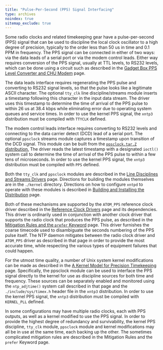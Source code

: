 ```yaml
---
title: "Pulse-Per-Second (PPS) Signal Interfacing"
type: archives
noindex: true 
sitemap_exclude: true
---
```


Some radio clocks and related timekeeping gear have a pulse-per-second (PPS) signal that can be used to discipline the local clock oscillator to a high degree of precision, typically to the order less than 50 us in time and 0.1 PPM in frequency. The PPS signal can be connected in either of two ways: via the data leads of a serial port or via the modem control leads. Either way requires conversion of the PPS signal, usually at TTL levels, to RS232 levels, which can be done using a circuit such as described in the [Gadget Box PPS Level Converter and CHU Modem](/documentation/3-5.93e/gadget/) page. 

The data leads interface requires regenerating the PPS pulse and converting to RS232 signal levels, so that the pulse looks like a legitimate ASCII character. The optional <code>tty_clk</code> line discipline/streams module inserts a timestamp following this character in the input data stream. The driver uses this timestamp to determine the time of arrival of the PPS pulse to within 26 us at 38.4 kbps while eliminating error due to operating system queues and service times. In order to use the kernel PPS signal, the <code>xntp3</code> distribution must be compiled with <code>TTYCLK</code> defined. 

The modem control leads interface requires converting to RS232 levels and connecting to the data carrier detect (DCD) lead of a serial port. The optional <code>ppsclock</code> streams module captures a timestamp upon transition of the DCD signal. This module can be built from the [<code>ppsclock.tar.Z</code> distribution.](/reflib/software/ppsclock.tar.Z) The driver reads the latest timestamp with a designated <code>ioctl()</code> system call to determine the time of arrival of the PPS pulse to within a few tens of microseconds. In order to use the kernel PPS signal, the <code>xntp3</code> distribution must be compiled with <code>PPS</code> defined.

Both the <code>tty_clk</code> and <code>ppsclock</code> modules are described in the [Line Disciplines and Streams Drivers](/documentation/3-5.93e/ldisc/) page. Directions for building the modules themselves are in the <code>./kernel</code> directory. Directions on how to configure <code>xntpd</code> to operate with these modules is described in [Building and Installing the Distribution](/documentation/3-5.93e/build/) page.

Both of these mechanisms are supported by the <code>ATOM_PPS</code> reference clock driver described in the [Reference Clock Drivers](/documentation/3-5.93e/refclock/) page and its dependencies. This driver is ordinarily used in conjunction with another clock driver that supports the radio clock that produces the PPS pulse, as described in the [Mitigation Rules and the <code>prefer</code> Keyword](/documentation/3-5.93e/prefer/) page. This driver furnishes the coarse timecode used to disambiguate the seconds numbering of the PPS pulse itself. The NTP daemon mitigates between the radio clock driver and <code>ATOM_PPS</code> driver as described in that page in order to provide the most accurate time, while respecting the various types of equipment failures that could happen.

For the utmost time quality, a number of Unix system kernel modifications can be made as described in the [A Kernel Model for Precision Timekeeping](/documentation/3-5.93e/kern/) page. Specifically, the ppsclock module can be used to interface the PPS signal directly to the kernel for use as discipline sources for both time and frequency. These sources can be separately enabled and monitored using the <code>ntp_adjtime()</code> system call described in that page and the <code>./include/sys/timex.h</code> header file in the <code>xntp3</code> distribution. In order to use the kernel PPS signal, the <code>xntp3</code> distribution must be compiled with <code>KERNEL_PLL</code> defined.

In some configurations may have multiple radio clocks, each with PPS outputs, as well as a kernel modified to use the PPS signal. In order to provide the highest degree of redundancy and survivability, the kernel PPS discipline, <code>tty_clk</code> module, <code>ppsclock</code> module and kernel modifications may all be in use at the same time, each backing up the other. The sometimes complicated mitigation rules are described in the Mitigation Rules and the <code>prefer</code> Keyword page.